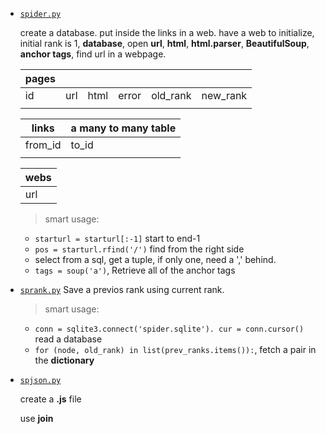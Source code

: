 - [`spider.py`](https://github.com/ZimingY/hello-world/blob/master/page_rank/spider.py)

  create a database. put inside the links in a web. have a web to initialize, initial rank is 1,  __database__, open __url__, __html__, __html.parser__,       __BeautifulSoup__, __anchor tags__, find url in a webpage.

  |pages|  | | | | |
  |-----|-----|-----|-----|-----|-----|
  | id | url | html | error | old_rank | new_rank |
  | | | | | | |

  |links| a many to many table|
  |---|---|
  |from_id|to_id|
  | | | 
  
  |webs|
  |----|
  |url|
  
  >smart usage:
  - `starturl = starturl[:-1]` start to end-1
  - `pos = starturl.rfind('/')` find from the right side
  - select from a sql, get a tuple, if only one, need a ',' behind.
  -  `tags = soup('a')`, Retrieve all of the anchor tags
   
   
- [`sprank.py`](https://github.com/ZimingY/hello-world/blob/master/page_rank/sprank.py)
  Save a previos rank using current rank. 

  >smart usage:
  - `conn = sqlite3.connect('spider.sqlite'). cur = conn.cursor()` read a database
  - `for (node, old_rank) in list(prev_ranks.items()):`, fetch a pair in the __dictionary__


- [`spjson.py`](https://github.com/ZimingY/hello-world/blob/master/page_rank/spjson.py)

  create a __.js__ file
  
  use __join__
